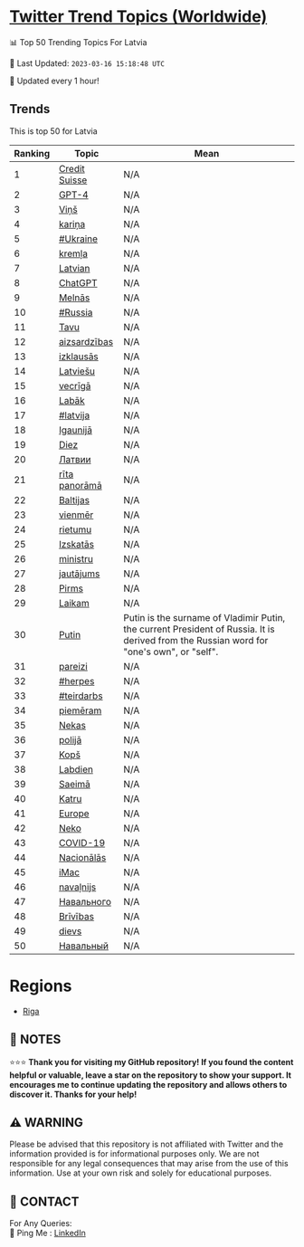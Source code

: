 [Twitter Trend Topics (Worldwide)](https://github.com/ErcinDedeoglu/Twitter-Trend-Topics)
==========


📊 Top 50 Trending Topics For Latvia

📆 Last Updated: `2023-03-16 15:18:48 UTC`

🔧 Updated every 1 hour!


## Trends

This is top 50 for Latvia

| Ranking | Topic | Mean |
| ------- | ------------ | ------------ |
| 1 | [Credit Suisse](http://twitter.com/search?q=Credit+Suisse) | N/A |
| 2 | [GPT-4](http://twitter.com/search?q=GPT-4) | N/A |
| 3 | [Viņš](http://twitter.com/search?q=Vi%c5%86%c5%a1) | N/A |
| 4 | [kariņa](http://twitter.com/search?q=kari%c5%86a) | N/A |
| 5 | [#Ukraine](http://twitter.com/search?q=%23Ukraine) | N/A |
| 6 | [kremļa](http://twitter.com/search?q=krem%c4%bca) | N/A |
| 7 | [Latvian](http://twitter.com/search?q=Latvian) | N/A |
| 8 | [ChatGPT](http://twitter.com/search?q=ChatGPT) | N/A |
| 9 | [Melnās](http://twitter.com/search?q=Meln%c4%81s) | N/A |
| 10 | [#Russia](http://twitter.com/search?q=%23Russia) | N/A |
| 11 | [Tavu](http://twitter.com/search?q=Tavu) | N/A |
| 12 | [aizsardzības](http://twitter.com/search?q=aizsardz%c4%abbas) | N/A |
| 13 | [izklausās](http://twitter.com/search?q=izklaus%c4%81s) | N/A |
| 14 | [Latviešu](http://twitter.com/search?q=Latvie%c5%a1u) | N/A |
| 15 | [vecrīgā](http://twitter.com/search?q=vecr%c4%abg%c4%81) | N/A |
| 16 | [Labāk](http://twitter.com/search?q=Lab%c4%81k) | N/A |
| 17 | [#latvija](http://twitter.com/search?q=%23latvija) | N/A |
| 18 | [Igaunijā](http://twitter.com/search?q=Igaunij%c4%81) | N/A |
| 19 | [Diez](http://twitter.com/search?q=Diez) | N/A |
| 20 | [Латвии](http://twitter.com/search?q=%d0%9b%d0%b0%d1%82%d0%b2%d0%b8%d0%b8) | N/A |
| 21 | [rīta panorāmā](http://twitter.com/search?q=r%c4%abta+panor%c4%81m%c4%81) | N/A |
| 22 | [Baltijas](http://twitter.com/search?q=Baltijas) | N/A |
| 23 | [vienmēr](http://twitter.com/search?q=vienm%c4%93r) | N/A |
| 24 | [rietumu](http://twitter.com/search?q=rietumu) | N/A |
| 25 | [Izskatās](http://twitter.com/search?q=Izskat%c4%81s) | N/A |
| 26 | [ministru](http://twitter.com/search?q=ministru) | N/A |
| 27 | [jautājums](http://twitter.com/search?q=jaut%c4%81jums) | N/A |
| 28 | [Pirms](http://twitter.com/search?q=Pirms) | N/A |
| 29 | [Laikam](http://twitter.com/search?q=Laikam) | N/A |
| 30 | [Putin](http://twitter.com/search?q=Putin) | Putin is the surname of Vladimir Putin, the current President of Russia. It is derived from the Russian word for "one's own", or "self". |
| 31 | [pareizi](http://twitter.com/search?q=pareizi) | N/A |
| 32 | [#herpes](http://twitter.com/search?q=%23herpes) | N/A |
| 33 | [#teirdarbs](http://twitter.com/search?q=%23teirdarbs) | N/A |
| 34 | [piemēram](http://twitter.com/search?q=piem%c4%93ram) | N/A |
| 35 | [Nekas](http://twitter.com/search?q=Nekas) | N/A |
| 36 | [polijā](http://twitter.com/search?q=polij%c4%81) | N/A |
| 37 | [Kopš](http://twitter.com/search?q=Kop%c5%a1) | N/A |
| 38 | [Labdien](http://twitter.com/search?q=Labdien) | N/A |
| 39 | [Saeimā](http://twitter.com/search?q=Saeim%c4%81) | N/A |
| 40 | [Katru](http://twitter.com/search?q=Katru) | N/A |
| 41 | [Europe](http://twitter.com/search?q=Europe) | N/A |
| 42 | [Neko](http://twitter.com/search?q=Neko) | N/A |
| 43 | [COVID-19](http://twitter.com/search?q=COVID-19) | N/A |
| 44 | [Nacionālās](http://twitter.com/search?q=Nacion%c4%81l%c4%81s) | N/A |
| 45 | [iMac](http://twitter.com/search?q=iMac) | N/A |
| 46 | [navaļnijs](http://twitter.com/search?q=nava%c4%bcnijs) | N/A |
| 47 | [Навального](http://twitter.com/search?q=%d0%9d%d0%b0%d0%b2%d0%b0%d0%bb%d1%8c%d0%bd%d0%be%d0%b3%d0%be) | N/A |
| 48 | [Brīvības](http://twitter.com/search?q=Br%c4%abv%c4%abbas) | N/A |
| 49 | [dievs](http://twitter.com/search?q=dievs) | N/A |
| 50 | [Навальный](http://twitter.com/search?q=%d0%9d%d0%b0%d0%b2%d0%b0%d0%bb%d1%8c%d0%bd%d1%8b%d0%b9) | N/A |



# Regions

* [Riga](</Latvia/Riga.md>)



## 📝 NOTES

⭐⭐⭐ **Thank you for visiting my GitHub repository! If you found the content helpful or valuable, leave a star on the repository to show your support. It encourages me to continue updating the repository and allows others to discover it. Thanks for your help!**


## ⚠️ WARNING

Please be advised that this repository is not affiliated with Twitter and the information provided is for informational purposes only. We are not responsible for any legal consequences that may arise from the use of this information. Use at your own risk and solely for educational purposes.


## 📨 CONTACT

 For Any Queries:  
            🏓 Ping Me : [LinkedIn](https://www.linkedin.com/in/ercindedeoglu/)
